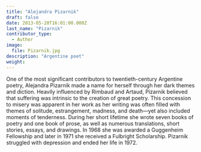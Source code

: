 ```yaml
---
title: "Alejandra Pizarnik"
draft: false
date: 2013-05-20T16:01:00.000Z
last_name: "Pizarnik"
contributor_type:
  - Author
image:
  file: Pizarnik.jpg
description: "Argentine poet"
weight:
---
```


One of the most significant contributors to twentieth-century Argentine poetry, Alejandra Pizarnik made a name for herself through her dark themes and diction. Heavily influenced by Rimbaud and Artaud, Pizarnik believed that suffering was intrinsic to the creation of great poetry. This concession to misery was apparent in her work as her writing was often filled with themes of solitude, estrangement, madness, and death—yet also included moments of tenderness. During her short lifetime she wrote seven books of poetry and one book of prose, as well as numerous translations, short stories, essays, and drawings. In 1968 she was awarded a Guggenheim Fellowship and later in 1971 she received a Fulbright Scholarship. Pizarnik struggled with depression and ended her life in 1972.

